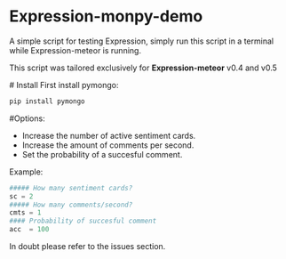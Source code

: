 # Expression-monpy-demo

A simple script for testing Expression, simply run this script in a terminal while Expression-meteor is running.

This script was tailored exclusively for **Expression-meteor** v0.4 and v0.5

# Install
First install pymongo:
```bash
pip install pymongo
```
#Options:
- Increase the number of active sentiment cards.
- Increase the amount of comments per second.
- Set the probability of a succesful comment.

Example:

```python
##### How many sentiment cards?
sc = 2
##### How many comments/second?
cmts = 1
#### Probability of succesful comment
acc  = 100
```

In doubt please refer to the issues section.
